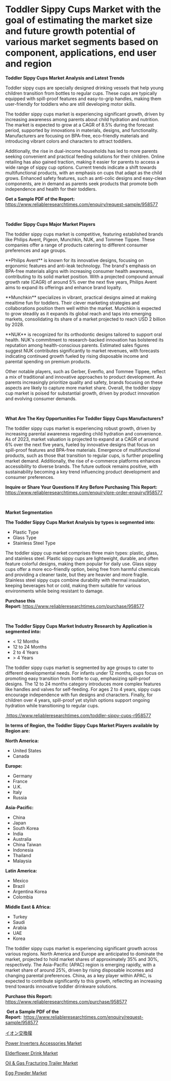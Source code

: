 <p><h1>Toddler Sippy Cups Market with the goal of estimating the market size and future growth potential of various market segments based on component, applications, end user and region</h1></p><p><strong>Toddler Sippy Cups Market Analysis and Latest Trends</strong></p>
<p><p>Toddler sippy cups are specially designed drinking vessels that help young children transition from bottles to regular cups. These cups are typically equipped with spill-proof features and easy-to-grip handles, making them user-friendly for toddlers who are still developing motor skills. </p><p>The toddler sippy cups market is experiencing significant growth, driven by increasing awareness among parents about child hydration and nutrition. The market is expected to grow at a CAGR of 8.5% during the forecast period, supported by innovations in materials, designs, and functionality. Manufacturers are focusing on BPA-free, eco-friendly materials and introducing vibrant colors and characters to attract toddlers. </p><p>Additionally, the rise in dual-income households has led to more parents seeking convenient and practical feeding solutions for their children. Online retailing has also gained traction, making it easier for parents to access a wide range of sippy cup options. Current trends indicate a shift towards multifunctional products, with an emphasis on cups that adapt as the child grows. Enhanced safety features, such as anti-colic designs and easy-clean components, are in demand as parents seek products that promote both independence and health for their toddlers.</p></p>
<p><strong>Get a Sample PDF of the Report:&nbsp;</strong> <a href="https://www.reliableresearchtimes.com/enquiry/request-sample/958577">https://www.reliableresearchtimes.com/enquiry/request-sample/958577</a></p>
<p>&nbsp;</p>
<p><strong>Toddler Sippy Cups Major Market Players</strong></p>
<p><p>The toddler sippy cups market is competitive, featuring established brands like Philips Avent, Pigeon, Munchkin, NUK, and Tommee Tippee. These companies offer a range of products catering to different consumer preferences and age groups.</p><p>**Philips Avent** is known for its innovative designs, focusing on ergonomic features and anti-leak technology. The brand's emphasis on BPA-free materials aligns with increasing consumer health awareness, contributing to its solid market position. With a projected compound annual growth rate (CAGR) of around 5% over the next five years, Philips Avent aims to expand its offerings and enhance brand loyalty.</p><p>**Munchkin** specializes in vibrant, practical designs aimed at making mealtime fun for toddlers. Their clever marketing strategies and collaborations position them well within the market. Munchkin is expected to grow steadily as it expands its global reach and taps into emerging markets, consolidating its share of a market projected to reach USD 2 billion by 2028.</p><p>**NUK** is recognized for its orthodontic designs tailored to support oral health. NUK's commitment to research-backed innovation has bolstered its reputation among health-conscious parents. Estimated sales figures suggest NUK contributes significantly to market revenues, with forecasts indicating continued growth fueled by rising disposable income and parental spending on premium products.</p><p>Other notable players, such as Gerber, Evenflo, and Tommee Tippee, reflect a mix of traditional and innovative approaches to product development. As parents increasingly prioritize quality and safety, brands focusing on these aspects are likely to capture more market share. Overall, the toddler sippy cup market is poised for substantial growth, driven by product innovation and evolving consumer demands.</p></p>
<p>&nbsp;</p>
<p><strong>What Are The Key Opportunities For Toddler Sippy Cups Manufacturers?</strong></p>
<p><p>The toddler sippy cups market is experiencing robust growth, driven by increasing parental awareness regarding child hydration and convenience. As of 2023, market valuation is projected to expand at a CAGR of around 6% over the next five years, fueled by innovative designs that focus on spill-proof features and BPA-free materials. Emergence of multifunctional products, such as those that transition to regular cups, is further propelling market demand. Additionally, the rise of e-commerce platforms enhances accessibility to diverse brands. The future outlook remains positive, with sustainability becoming a key trend influencing product development and consumer preferences.</p></p>
<p><strong>Inquire or Share Your Questions If Any Before Purchasing This Report:</strong> <a href="https://www.reliableresearchtimes.com/enquiry/pre-order-enquiry/958577">https://www.reliableresearchtimes.com/enquiry/pre-order-enquiry/958577</a></p>
<p>&nbsp;</p>
<p><strong>Market Segmentation</strong></p>
<p><strong>The Toddler Sippy Cups Market Analysis by types is segmented into:</strong></p>
<p><ul><li>Plastic Type</li><li>Glass Type</li><li>Stainless Steel Type</li></ul></p>
<p><p>The toddler sippy cup market comprises three main types: plastic, glass, and stainless steel. Plastic sippy cups are lightweight, durable, and often feature colorful designs, making them popular for daily use. Glass sippy cups offer a more eco-friendly option, being free from harmful chemicals and providing a cleaner taste, but they are heavier and more fragile. Stainless steel sippy cups combine durability with thermal insulation, keeping beverages hot or cold, making them suitable for various environments while being resistant to damage.</p></p>
<p><strong>Purchase this Report:&nbsp;</strong><a href="https://www.reliableresearchtimes.com/purchase/958577">https://www.reliableresearchtimes.com/purchase/958577</a></p>
<p>&nbsp;</p>
<p><strong>The Toddler Sippy Cups Market Industry Research by Application is segmented into:</strong></p>
<p><ul><li>< 12 Months</li><li>12 to 24 Months</li><li>2 to 4 Years</li><li>> 4 Years</li></ul></p>
<p><p>The toddler sippy cups market is segmented by age groups to cater to different developmental needs. For infants under 12 months, cups focus on promoting easy transition from bottle to cup, emphasizing spill-proof designs. The 12 to 24 months category introduces more complex features like handles and valves for self-feeding. For ages 2 to 4 years, sippy cups encourage independence with fun designs and characters. Finally, for children over 4 years, spill-proof yet stylish options support ongoing hydration while transitioning to regular cups.</p></p>
<p><a href="https://www.reliableresearchtimes.com/toddler-sippy-cups-r958577">&nbsp;https://www.reliableresearchtimes.com/toddler-sippy-cups-r958577</a></p>
<p><strong>In terms of Region, the Toddler Sippy Cups Market Players available by Region are:</strong></p>
<p>
    <p> <strong> North America: </strong>
        <ul>
            <li>United States</li>
            <li>Canada</li>
        </ul>
        </p> 
    <p> <strong> Europe: </strong>
        <ul>
            <li>Germany</li>
            <li>France</li>
            <li>U.K.</li>
            <li>Italy</li>
            <li>Russia</li>
        </ul>
        </p> 
    <p> <strong> Asia-Pacific: </strong>
        <ul>
            <li>China</li>
            <li>Japan</li>
            <li>South Korea</li>
            <li>India</li>
            <li>Australia</li>
            <li>China Taiwan</li>
            <li>Indonesia</li>
            <li>Thailand</li>
            <li>Malaysia</li>
        </ul>
        </p> 
    <p> <strong> Latin America: </strong>
        <ul>
            <li>Mexico</li>
            <li>Brazil</li>
            <li>Argentina Korea</li>
            <li>Colombia</li>
        </ul>
        </p> 
    <p> <strong> Middle East & Africa: </strong>
        <ul>
            <li>Turkey</li>
            <li>Saudi</li>
            <li>Arabia</li>
            <li>UAE</li>
            <li>Korea</li>
        </ul>
    </p>
    </p>
<p><p>The toddler sippy cups market is experiencing significant growth across various regions. North America and Europe are anticipated to dominate the market, projected to hold market shares of approximately 35% and 30%, respectively. The Asia-Pacific (APAC) region is emerging rapidly, with a market share of around 25%, driven by rising disposable incomes and changing parental preferences. China, as a key player within APAC, is expected to contribute significantly to this growth, reflecting an increasing trend towards innovative toddler drinkware solutions.</p></p>
<p><strong>Purchase this Report: </strong><a href="https://www.reliableresearchtimes.com/purchase/958577">https://www.reliableresearchtimes.com/purchase/958577</a></p>
<p>&nbsp;<strong>Get a Sample PDF of the Report:&nbsp;&nbsp;</strong><a href="https://www.reliableresearchtimes.com/enquiry/request-sample/958577">https://www.reliableresearchtimes.com/enquiry/request-sample/958577</a></p>
<p><strong></strong></p>
<p><p><a href="https://medium.com/@novastamm2023/ion-exchange-membrane-market-%E3%81%AF-%E3%82%B3%E3%82%B9%E3%83%88%E7%AE%A1%E7%90%86%E3%81%A8%E5%8A%B9%E7%8E%87%E5%90%91%E4%B8%8A%E3%82%92%E5%84%AA%E5%85%88%E3%81%97%E3%81%BE%E3%81%99-%E3%81%95%E3%82%89%E3%81%AB-%E5%A0%B1%E5%91%8A%E6%9B%B8%E3%81%AF%E5%B8%82%E5%A0%B4%E3%81%AE%E9%9C%80%E8%A6%81%E9%9D%A2%E3%81%A8%E4%BE%9B%E7%B5%A6%E9%9D%A2%E3%81%AE%E4%B8%A1%E6%96%B9%E3%82%92%E3%82%AB%E3%83%90%E3%83%BC%E3%81%97%E3%81%A6%E3%81%84%E3%81%BE%E3%81%99-ion-exchange-f25d3aca8c74">イオン交換膜</a></p><p><a href="https://www.linkedin.com/pulse/pioneering-growth-analyzing-global-power-inverters-accessories-x7ncf?trackingId=msKZS54IQdW9aocUImY7kw%3D%3D">Power Inverters Accessories Market</a></p><p><a href="https://medium.com/@raleciabridges8/what-is-elderflower-drink-market-bea236d31814">Elderflower Drink Market</a></p><p><a href="https://issuu.com/reportprime-2/docs/oil-gas-fracturing-trailer-market-s_537e02b5700664">Oil & Gas Fracturing Trailer Market</a></p><p><a href="https://medium.com/@raleciabridges8/the-global-egg-powder-market-is-at-the-forefront-of-innovation-driving-rapid-industry-evolution-e5f062aad6c0">Egg Powder Market</a></p></p>